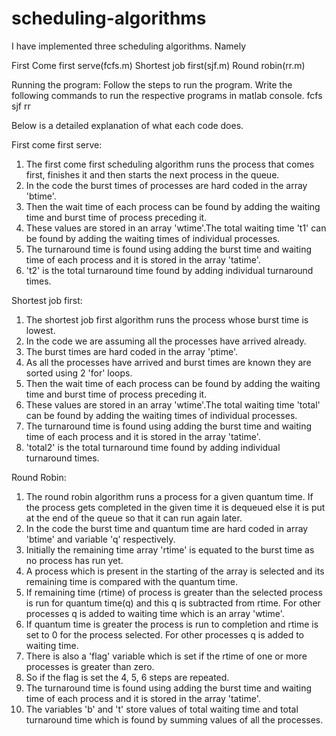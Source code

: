 scheduling-algorithms
=====================

I have implemented three scheduling algorithms. Namely

First Come first serve(fcfs.m)
Shortest job first(sjf.m)
Round robin(rr.m)

Running the program:
Follow the steps to run the program.
Write the following commands to run the respective programs in matlab console.
	fcfs
	sjf
	rr

Below is a detailed explanation of what each code does.

First come first serve:

1. The first come first scheduling algorithm runs the process that comes first, finishes it and then starts the next process in the queue. 
2. In the code the burst times of processes are hard coded in the array 'btime'.
3. Then the wait time of each process can be found by adding the waiting time and burst time of process preceding it. 
4. These values are stored in an array 'wtime'.The total waiting time 't1' can be found by adding the waiting times of individual processes.
5. The turnaround time is found using adding the burst time and waiting time of each process and it is stored in the array 'tatime'. 
6. 't2' is the total turnaround time found by adding individual turnaround times.

Shortest job first:

1. The shortest job first algorithm runs the process whose burst time is lowest.
2. In the code we are assuming all the processes have arrived already.
3. The burst times are hard coded in the array 'ptime'. 
4. As all the processes have arrived and burst times are known they are sorted using 2 'for' loops.
5. Then the wait time of each process can be found by adding the waiting time and burst time of process preceding it. 
6. These values are stored in an array 'wtime'.The total waiting time 'total' can be found by adding the waiting times of individual processes.
7. The turnaround time is found using adding the burst time and waiting time of each process and it is stored in the array 'tatime'. 
8. 'total2' is the total turnaround time found by adding individual turnaround times.

Round Robin:

1. The round robin algorithm runs a process for a given quantum time. If the process gets completed in the given time it is dequeued else it is put at the end of the queue so that it can run again later. 
2. In the code the burst time and quantum time are hard coded in array 'btime' and variable 'q' respectively.
3. Initially the remaining time array 'rtime' is equated to the burst time as no process has run yet.
4. A process which is present in the starting of the array is selected and its remaining time is compared with the quantum time.
5. If remaining time (rtime) of process is greater than the selected process is run for quantum time(q) and this q is subtracted from rtime. For other processes q is added to waiting time which is an array 'wtime'.
6. If quantum time is greater the process is run to completion and rtime is set to 0 for the process selected. For other processes q is added to waiting time.
7. There is also a 'flag' variable which is set if the rtime of one or more processes is greater than zero.
8. So if the flag is set the 4, 5, 6 steps are repeated.
9. The turnaround time is found using adding the burst time and waiting time of each process and it is stored in the array 'tatime'. 
10. The variables 'b' and  't' store values of total waiting time and total turnaround time which is found by summing values of all the processes.


